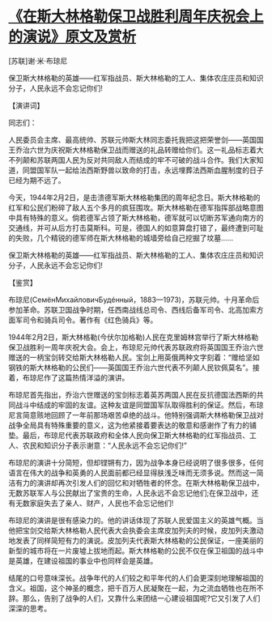 # [《在斯大林格勒保卫战胜利周年庆祝会上的演说》原文及赏析](https://www.vrrw.net/wx/14670.html)

[苏联]谢·米·布琼尼

保卫斯大林格勒的英雄——红军指战员、斯大林格勒的工人、集体农庄庄员和知识分子，人民永远不会忘记你们!

【演讲词】

同志们：

人民委员会主席、最高统帅、苏联元帅斯大林同志委托我把这把荣誉剑——英国国王乔治六世为庆祝斯大林格勒保卫战而赠送的礼品转赠给你们。这一礼品标志着大不列颠和苏联两国人民为反对共同敌人而结成的牢不可破的战斗合作。我们大家知道，同盟国军队一起给法西斯野兽以致命的打击，永远埋葬法西斯血腥制度的日子已经为期不远了。

今天，1944年2月2日，是击溃德军斯大林格勒集团的周年纪念日。斯大林格勒的红军和公民们粉碎了敌人五个多月的疯狂围攻。斯大林格勒在德军指挥部战略意图中具有特殊的意义。倘若德军占领了斯大林格勒，德军就可以切断苏军通向南方的交通线，并可从后方打击莫斯科。可是，德国人的如意算盘打错了，最终遭到可耻的失败，几个精锐的德军师在斯大林格勒的城墙旁给自己挖掘了坟墓……

保卫斯大林格勒的英雄——红军指战员、斯大林格勒的工人、集体农庄庄员和知识分子，人民永远不会忘记你们!



【鉴赏】

布琼尼(СемёнМихайловичБудéнный，1883—1973)，苏联元帅。十月革命后参加革命。苏联卫国战争时期，任西南战线总司令、西线后备军司令、北高加索方面军司令和骑兵司令。著作有《红色骑兵》等。

1944年2月2日，斯大林格勒(今伏尔加格勒)人民在克里姆林宫举行了斯大林格勒保卫战胜利一周年庆祝大会。会上，布琼尼元帅代表苏联政府将英国国王乔治六世赠送的一柄宝剑转交给斯大林格勒人民。宝剑上用英俄两种文字刻着：“赠给坚如钢铁的斯大林格勒的公民们——英国国王乔治六世代表不列颠人民钦佩莫名”。接着，布琼尼作了这篇热情洋溢的演讲。

布琼尼首先指出，乔治六世赠送的宝剑标志着英苏两国人民在反抗德国法西斯的共同战斗中结成的牢固的友谊。这种友谊是同盟国军队取得胜利的保证。然后，布琼尼言简意赅地回顾了一年前那场艰苦卓绝的战斗。他特别强调斯大林格勒保卫战对战争全局具有特殊重要的意义，这为他紧接着要表达的敬意和感谢作了有力的铺垫。最后，布琼尼代表苏联政府和全体人民向保卫斯大林格勒的红军指战员、工人、农民和知识分子表示谢意：“人民永远不会忘记你们!”

布琼尼的演讲十分简短，但却铿锵有力，因为战争本身已经说明了很多很多，任何语言在伟大的战争和英勇的人民面前都已经显得肤浅乏味而无须多说。然而这一简洁有力的演讲却再次引发人们的回忆和对牺牲者的怀念。在斯大林格勒保卫战中，无数苏联军人与公民献出了宝贵的生命，人民永远不会忘记他们;在保卫战中，还有无数家庭失去了亲人、财产，人民也不会忘记他们!

布琼尼的演讲是很有感染力的。他的讲话体现了苏联人民爱国主义的英雄气概。当他把宝剑交给斯大林格勒人民代表大会执委会主席皮加列夫的时候，皮加列夫激动地发表了同样简短有力的演说。皮加列夫代表斯大林格勒的公民保证，一座美丽的新型的城市将在一片废墟上拔地而起。斯大林格勒的公民不仅在保卫祖国的战斗中是英雄，在建设祖国的事业中也同样会是英雄。

结尾的口号意味深长。战争年代的人们较之和平年代的人们会更深刻地理解祖国的含义。祖国，这个神圣的概念，把千百万人民凝聚在一起，为之流血牺牲也在所不辞。那么，告别了战争的人们，又靠什么来团结一心建设祖国呢?它又引发了人们深深的思考。

